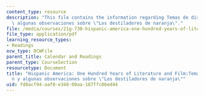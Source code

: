 ```yaml
---
content_type: resource
description: "This file contains the information regarding Temas de discusi\xF3n y\
  \ algunas observaciones sobre \"Los destiladores de naranja\"."
file: /media/courses/21g-730-hispanic-america-one-hundred-years-of-literature-and-film-spring-2014/fd8acf94aaf0e34800aa187ffc06ed44_MIT21G_730S14_Ses4_naranja.pdf
file_type: application/pdf
learning_resource_types:
- Readings
ocw_type: OCWFile
parent_title: Calendar and Readings
parent_type: CourseSection
resourcetype: Document
title: "Hispanic America: One Hundred Years of Literature and Film:Temas de discusi\xF3\
  n y algunas observaciones sobre \"Los destiladores de naranja\""
uid: fd8acf94-aaf0-e348-00aa-187ffc06ed44
---
```

